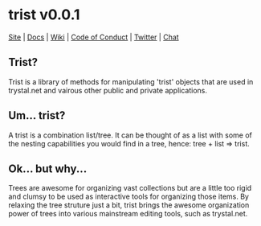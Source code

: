 # trist v0.0.1 

[Site](https://trystal.net/) |
[Docs](https://trystal.net/) |
[Wiki](https://github.com/trystal/trist/wiki "Changelog, Roadmap, etc.") |
[Code of Conduct](https://jquery.org/conduct/) |
[Twitter](https://twitter.com/trystalnet) |
[Chat](https://gitter.im/trystal/trystal)

## Trist?
Trist is a library of methods for manipulating 'trist' objects that are used in trystal.net and vairous other public and private applications.

## Um... trist?
A trist is a combination list/tree. It can be thought of as a list with some of the nesting capabilities you would find in a tree, hence: tree + list => trist.

## Ok... but why...
Trees are awesome for organizing vast collections but are a little too rigid and clumsy to be used as interactive tools for organizing those items. 
By relaxing the tree struture just a bit, trist brings the awesome organization power of trees into various mainstream editing tools, such as trystal.net.
   